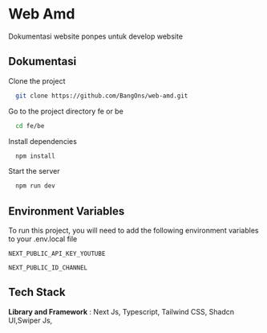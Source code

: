 
# Web Amd
Dokumentasi website ponpes untuk develop website




## Dokumentasi

Clone the project

```bash
  git clone https://github.com/BangOns/web-amd.git
```

Go to the project directory fe or be

```bash
  cd fe/be
```

Install dependencies

```bash
  npm install
```

Start the server

```bash
  npm run dev
```


## Environment Variables

To run this project, you will need to add the following environment variables to your .env.local file

`NEXT_PUBLIC_API_KEY_YOUTUBE`

`NEXT_PUBLIC_ID_CHANNEL`


## Tech Stack

**Library and Framework** : Next Js, Typescript, Tailwind CSS, Shadcn UI,Swiper Js, 




